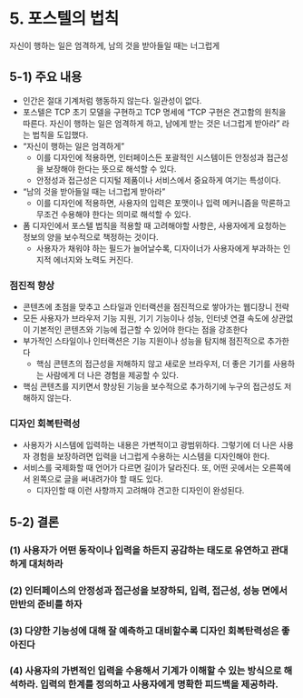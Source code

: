 # 5. 포스텔의 법칙

자신이 행하는 일은 엄격하게, 남의 것을 받아들일 때는 너그럽게

## 5-1) 주요 내용

- 인간은 절대 기계처럼 행동하지 않는다. 일관성이 없다.
- 포스텔은 TCP 초기 모델을 구현하고 TCP 명세에 “TCP 구현은 견고함의 원칙을 따른다. 자신이 행하는 일은 엄격하게 하고, 남에게 받는 것은 너그럽게 받아라” 라는 법칙을 도입했다.
- “자신이 행하는 일은 엄격하게”
	- 이를 디자인에 적용하면, 인터페이스든 포괄적인 시스템이든 안정성과 접근성을 보장해야 한다는 뜻으로 해석할 수 있다.
	- 안정성과 접근성은 디지털 제품이나 서비스에서 중요하게 여기는 특성이다.
- “남의 것을 받아들일 때는 너그럽게 받아라”
	- 이를 디자인에 적용하면, 사용자의 입력은 포맷이나 입력 메커니즘을 막론하고 무조건 수용해야 한다는 의미로 해석할 수 있다.
- 폼 디자인에서 포스텔 법칙을 적용할 때 고려해야할 사항은, 사용자에게 요청하는 정보의 양을 보수적으로 책정하는 것이다.
	- 사용자가 채워야 하는 필드가 늘어날수록, 디자이너가 사용자에게 부과하는 인지적 에너지와 노력도 커진다.

### 점진적 향상

- 콘텐츠에 초점을 맞추고 스타일과 인터랙션을 점진적으로 쌓아가는 웹디장니 전략
- 모든 사용자가 브라우저 기능 지원, 기기 기능이나 성능, 인터넷 연결 속도에 상관없이 기본적인 콘텐츠와 기능에 접근할 수 있어야 한다는 점을 강조한다
- 부가적인 스타일이나 인터랙션은 기능 지원이나 성능을 탐지해 점진적으로 추가한다
	- 핵심 콘텐츠의 접근성을 저해하지 않고 새로운 브라우저, 더 좋은 기기를 사용하는 사람에게 더 나은 경험을 제공할 수 있다.
- 핵심 콘텐츠를 지키면서 향상된 기능을 보수적으로 추가하기에 누구의 접근성도 저해하지 않는다.

### 디자인 회복탄력성

- 사용자가 시스템에 입력하는 내용은 가변적이고 광범위하다. 그렇기에 더 나은 사용자 경험을 보장하려면 입력을 너그럽게 수용하는 시스템을 디자인해야 한다.
- 서비스를 국제화할 때 언어가 다르면 길이가 달라진다. 또, 어떤 곳에서는 오른쪽에서 왼쪽으로 글을 써내려가야 할 때도 있다.
	- 디자인할 때 이런 사항까지 고려해야 견고한 디자인이 완성된다.

## 5-2) 결론

### (1) 사용자가 어떤 동작이나 입력을 하든지 공감하는 태도로 유연하고 관대하게 대처하라

### (2) 인터페이스의 안정성과 접근성을 보장하되, 입력, 접근성, 성능 면에서 만반의 준비를 하자

### (3) 다양한 기능성에 대해 잘 예측하고 대비할수록 디자인 회복탄력성은 좋아진다

### (4) 사용자의 가변적인 입력을 수용해서 기계가 이해할 수 있는 방식으로 해석하라. 입력의 한계를 정의하고 사용자에게 명확한 피드백을 제공하라.